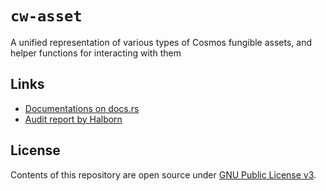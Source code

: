 # `cw-asset`

A unified representation of various types of Cosmos fungible assets, and helper functions for interacting with them

## Links

- [Documentations on docs.rs](https://docs.rs/cw-asset/latest/cw_asset/)
- [Audit report by Halborn](https://github.com/HalbornSecurity/PublicReports/blob/master/CosmWasm%20Smart%20Contract%20Audits/Mars_CW_Asset_CosmWasm_Smart_Contract_Security_Audit_Report_Halborn_Final.pdf)

## License

Contents of this repository are open source under [GNU Public License v3](./LICENSE).
